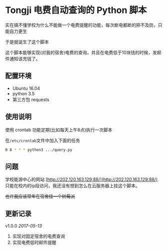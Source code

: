 # Tongji 电费自动查询的 Python 脚本


实在搞不懂学校为什么不能做一个电费提醒的功能，每次断电都断的猝不及防，只能自力更生

于是就诞生了这个脚本

这个脚本能够实现(对我的宿舍)电费的查询，并且在电费低于10块钱的时候，发邮件通知该充钱了。


## 配置环境

- Ubuntu 16.04
- python 3.5
- 第三方包 requests

## 使用说明

使用 crontab 功能定期(比如每天上午8点)执行一次脚本

在`/etc/crontab`文件中加入下面的任务

```bash
0 8 * * * python3 .../query.py
```

## 问题

学校能源中心的网站 [http://202.120.163.129:88/](http://202.120.163.129:88/) 只能在校内的ip段访问，我还没有想到怎么在云服务器上挂这个脚本。

~~也许我应该常年在宿舍挂一个树莓派~~

## 更新记录

v1.0.0  _2017-05-13_

1. 实现对固定宿舍的电费查询
2. 实现电费低时邮件提醒

